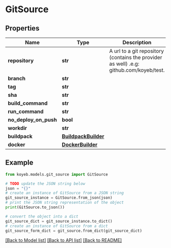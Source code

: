 # GitSource


## Properties

Name | Type | Description | Notes
------------ | ------------- | ------------- | -------------
**repository** | **str** | A url to a git repository (contains the provider as well) .e.g: github.com/koyeb/test. | [optional] 
**branch** | **str** |  | [optional] 
**tag** | **str** |  | [optional] 
**sha** | **str** |  | [optional] 
**build_command** | **str** |  | [optional] 
**run_command** | **str** |  | [optional] 
**no_deploy_on_push** | **bool** |  | [optional] 
**workdir** | **str** |  | [optional] 
**buildpack** | [**BuildpackBuilder**](BuildpackBuilder.md) |  | [optional] 
**docker** | [**DockerBuilder**](DockerBuilder.md) |  | [optional] 

## Example

```python
from koyeb.models.git_source import GitSource

# TODO update the JSON string below
json = "{}"
# create an instance of GitSource from a JSON string
git_source_instance = GitSource.from_json(json)
# print the JSON string representation of the object
print(GitSource.to_json())

# convert the object into a dict
git_source_dict = git_source_instance.to_dict()
# create an instance of GitSource from a dict
git_source_form_dict = git_source.from_dict(git_source_dict)
```
[[Back to Model list]](../README.md#documentation-for-models) [[Back to API list]](../README.md#documentation-for-api-endpoints) [[Back to README]](../README.md)


